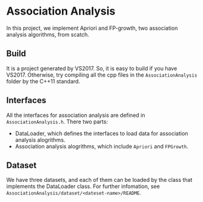# Association Analysis
In this project, we implement Apriori and FP-growth,
two association analysis algorithms, from scatch.

## Build
It is a project generated by VS2017. So, it is easy to build if you have VS2017.
Otherwise, try compiling all the cpp files in the `AssociationAnalysis` folder
by the C++11 standard.

## Interfaces
All the interfaces for association analysis are defined in `AssociationAnalysis.h`.
There two parts:
- DataLoader, which defines the interfaces to load data for association analysis alogrithms.
- Association analysis alogrithms, which include `Apriori` and `FPGrowth`.

## Dataset
We have three datasets, and each of them can be loaded
by the class that implements the DataLoader class.
For further infomation, see `AssociationAnalysis/dataset/<dateset-name>/README`.
